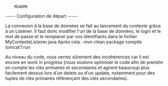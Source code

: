 ﻿		README

----- Configuration de départ -----

La connexion à la base de données se fait au lancement du contexte grâce à un Listener. Il faut donc modifier l'url de la
base de données, le login et le mot de passe et le remplacer par vos identifiants dans le fichier MyContexteListener.java
Après cela :
mvn clean package compile tomcat7:run

Au niveau du code, vous verrez sûrement des incohérences car il est encore en work in progress (nous voulons optimiser le code
afin de prendre en compte les clés primaires et secondaires et agirent beaucoup plus facilement dessus lors d'un delete ou d'un
update, notamment pour des tuples de clés primaires référençant des clés secondaires).

